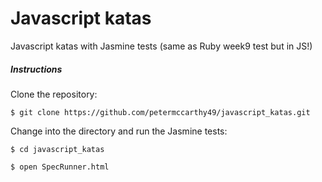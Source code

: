 # Javascript katas
Javascript katas with Jasmine tests (same as Ruby week9 test but in JS!)

##### Instructions

Clone the repository:

```
$ git clone https://github.com/petermccarthy49/javascript_katas.git
```

Change into the directory and run the Jasmine tests:

```
$ cd javascript_katas

$ open SpecRunner.html
```